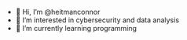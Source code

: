 - 👋 Hi, I’m @heitmanconnor
- 👀 I’m interested in cybersecurity and data analysis
- 🌱 I’m currently learning programming

